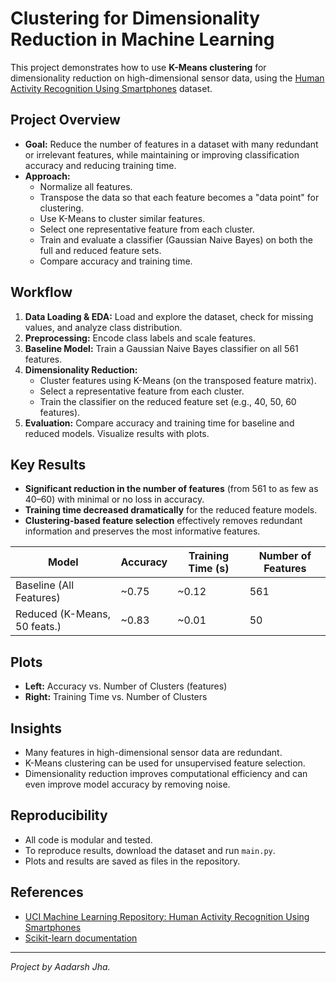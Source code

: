 # Clustering for Dimensionality Reduction in Machine Learning

This project demonstrates how to use **K-Means clustering** for dimensionality reduction on high-dimensional sensor data, using the [Human Activity Recognition Using Smartphones](https://archive.ics.uci.edu/dataset/240/human+activity+recognition+using+smartphones) dataset.

## Project Overview

- **Goal:** Reduce the number of features in a dataset with many redundant or irrelevant features, while maintaining or improving classification accuracy and reducing training time.
- **Approach:** 
  - Normalize all features.
  - Transpose the data so that each feature becomes a "data point" for clustering.
  - Use K-Means to cluster similar features.
  - Select one representative feature from each cluster.
  - Train and evaluate a classifier (Gaussian Naive Bayes) on both the full and reduced feature sets.
  - Compare accuracy and training time.

## Workflow

1. **Data Loading & EDA:** Load and explore the dataset, check for missing values, and analyze class distribution.
2. **Preprocessing:** Encode class labels and scale features.
3. **Baseline Model:** Train a Gaussian Naive Bayes classifier on all 561 features.
4. **Dimensionality Reduction:** 
    - Cluster features using K-Means (on the transposed feature matrix).
    - Select a representative feature from each cluster.
    - Train the classifier on the reduced feature set (e.g., 40, 50, 60 features).
5. **Evaluation:** Compare accuracy and training time for baseline and reduced models. Visualize results with plots.

## Key Results

- **Significant reduction in the number of features** (from 561 to as few as 40–60) with minimal or no loss in accuracy.
- **Training time decreased dramatically** for the reduced feature models.
- **Clustering-based feature selection** effectively removes redundant information and preserves the most informative features.

| Model                        | Accuracy | Training Time (s) | Number of Features |
|------------------------------|----------|-------------------|--------------------|
| Baseline (All Features)      | ~0.75    | ~0.12             | 561                |
| Reduced (K-Means, 50 feats.) | ~0.83    | ~0.01             | 50                 |

## Plots

- **Left:** Accuracy vs. Number of Clusters (features)
- **Right:** Training Time vs. Number of Clusters

## Insights

- Many features in high-dimensional sensor data are redundant.
- K-Means clustering can be used for unsupervised feature selection.
- Dimensionality reduction improves computational efficiency and can even improve model accuracy by removing noise.

## Reproducibility

- All code is modular and tested.
- To reproduce results, download the dataset and run `main.py`.
- Plots and results are saved as files in the repository.

## References

- [UCI Machine Learning Repository: Human Activity Recognition Using Smartphones](https://archive.ics.uci.edu/dataset/240/human+activity+recognition+using+smartphones)
- [Scikit-learn documentation](https://scikit-learn.org/)

---

*Project by Aadarsh Jha.*
